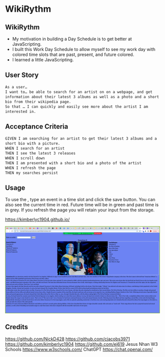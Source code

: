 # WikiRythm

## WikiRythm

- My motivation in building a Day Schedule is to get better at JavaScripting.
- I built this Work Day Schedule to allow myself to see my work day with colored time slots that are past, present, and future colored.
- I learned a little JavaScripting.

## User Story
```
As a user…
I want to… be able to search for an artist on on a webpage, and get information about their latest 3 albums as well as a photo and a short bio from their wikipedia page.
So that … I can quickly and easily see more about the artist I am interested in.
```

## Acceptance Criteria

```
GIVEN I am searching for an artist to get their latest 3 albums and a short bio with a picture.
WHEN I search for an artist
THEN I see the latest 3 releases 
WHEN I scroll down
THEN I am presented with a short bio and a photo of the artist
WHEN I refresh the page
THEN my searches persist
```

## Usage

To use the , type an event in a time slot and click the save button. You can also see the current time in red. Future time will be in green and past time is in grey.  If you refresh the page you will retain your input from the storage.

https://kimberlyc1904.github.io/

![screenshot](assets/images/ScreenShot.png)

## Credits

https://github.com/NickD428
https://github.com/cjacobs3971
https://github.com/kimberlyc1904
https://github.com/ej619
Jesus
Nhan
W3 Schools https://www.w3schools.com/
ChatGPT https://chat.openai.com/